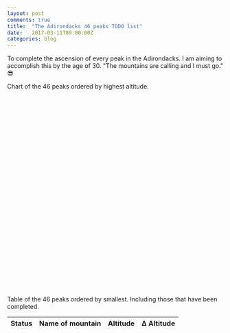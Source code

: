 ```yaml
---
layout: post
comments: true
title:  "The Adirondacks 46 peaks TODO list"
date:   2017-03-11T09:00:00Z
categories: blog
---
```

<style>

.axis .domain {
  
}
div.tooltip {   
  position: absolute;           
  text-align: center;           
  width: 150px;                  
  height: 46px;                 
  padding: 2px;             
  font: 12px sans-serif;        
  background: white;   
  border: 0px;      
  border-radius: 8px;           
  pointer-events: none;         
}
</style>
To complete the ascension of every peak in the Adirondacks. I am aiming to accomplish this by the age of 30. "The mountains are calling and I must go." 😎

Chart of the 46 peaks ordered by highest altitude.
<div style="overflow-x: auto;">
<svg width="650" height="600"></svg>
</div>
Table of the 46 peaks ordered by smallest. Including those that have been completed.
<div id="peaks_table">
	<table class="table"> 
	<thead>
		<th>Status</th>
		<th>Name of mountain</th>
		<th>Altitude</th>
		<th>Δ Altitude</th>
	</thead>
	<tbody class="mountain_data">
	</tbody>
	</table>
</div>
<script type="text/javascript" src="https://cdnjs.cloudflare.com/ajax/libs/tabletop.js/1.4.3/tabletop.min.js"></script>
<script src="https://d3js.org/d3.v4.min.js"></script>
<script>
var peaks;
var d3Data = [];
window.onload = function () { init() };
var public_spreadsheet_url = 'https://docs.google.com/spreadsheets/d/13yxqxJADhS-zE_YPxFFpRx-uAMejuWpQEMTgDoQps_g/pubhtml';
	function init() {
			Tabletop.init({
			key: public_spreadsheet_url,
			callback: showInfo
		})
	}
	function showInfo(table_data, tabletop) {
		//alert("Successfully processed!")
		peaks = table_data.Sheet1.elements;
		for (var i = peaks.length - 1; i >= 0; i--) {
			$( ".mountain_data" ).append('\
				<tr>\
				<td class="mountain_check">'+ peaks[i].Done +'</td>\
				<td class="mountain_name">'+ peaks[i].Name + '</td>\
				<td class="mountain_elevation">'+ peaks[i].Elevation +'</td>\
				<td class="mountain_delta">'+ peaks[i].Gain +'</td>\
				</tr>');
		}

}
</script>

<script src="https://d3js.org/d3.v4.min.js"></script>
<script>
var svg = d3.select("svg"),
    margin = {top: 20, right: 20, bottom: 100, left: 40},
    width = +svg.attr("width") - margin.left - margin.right,
    height = +svg.attr("height") - margin.top - margin.bottom,
    g = svg.append("g")
    	.attr("transform", "translate(" + margin.left + "," + margin.top + ")");

var x = d3.scaleBand()
    .rangeRound([0, width])
    .paddingInner(0.05)
    .align(0.1);

var y = d3.scaleLinear()
    .rangeRound([height, 0]);

var z = d3.scaleOrdinal()
    .range(["#CDDC39", "#388E3C"]);
var div = d3.select("body").append("div")   
    .attr("class", "tooltip")               
    .style("opacity", 0);

d3.csv("/assets/46Peaks.csv", function(d, i, columns) {
  for (i = 1, t = 0; i < columns.length; ++i) t += d[columns[i]] = +d[columns[i]];
  d.total = t;
  return d;
}, function(error, data) {
  if (error) throw error;

  var keys = data.columns.slice(1);

  data.sort(function(a, b) { return b.total - a.total; });
  x.domain(data.map(function(d) { return d.Name; }));
  y.domain([0, d3.max(data, function(d) { return d.total; })]).nice();
  z.domain(keys);

  g.append("g")
    .selectAll("g")
    .data(d3.stack().keys(keys)(data))
    .enter().append("g")
      .attr("fill", function(d) { return z(d.key); })
    .selectAll("rect")
    .data(function(d) { return d; })
    .enter().append("rect")
      .attr("x", function(d) { return x(d.data.Name); })
      .attr("y", function(d) { return y(d[1]); })
      .attr("height", function(d) { return y(d[0]) - y(d[1]); })
      .attr("width", x.bandwidth())
      .on("mouseover", function(d) {      
            div.transition()        
                .duration(200)      
                .style("opacity", .9);      
            div .html(d.data.Name + "<br/> Summit: "  + d.data.total + "<br/> Δ Altitude: "  + d.data['Delta Altitude'])  
                .style("left", (d3.event.pageX) + "px")     
                .style("top", (d3.event.pageY - 28) + "px");    
            })       

  g.append("g")
      .attr("class", "axis")
      .attr("transform", "translate(0," + height + ")")
      .call(d3.axisBottom(x))
   	  .selectAll("text")
    	.attr("y", 0)
    	.attr("x", 9)
    	.attr("dy", ".35em")
    	.attr("transform", "rotate(60)")
    	.style("text-anchor", "start")


  g.append("g")
      .attr("class", "axis")
      .call(d3.axisLeft(y).ticks(null, "s"))
    .append("text")
      .attr("x", 2)
      .attr("y", y(y.ticks().pop()) + 0.5)
      .attr("dy", "0.32em")
      .attr("fill", "#000")
      .attr("font-weight", "bold")
      .attr("text-anchor", "start")
      .text("Altitude");
  
  var legend = g.append("g")
      .attr("font-family", "sans-serif")
      .attr("font-size", 10)
      .attr("text-anchor", "end")
    .selectAll("g")
    .data(keys.slice().reverse())
    .enter().append("g")
      .attr("transform", function(d, i) { return "translate(0," + i * 20 + ")"; })

  // side rectangles
  legend.append("rect")
      .attr("x", width - 19)
      .attr("width", 19)
      .attr("height", 19)
      .attr("fill", z);
  // side text
  legend.append("text")
      .attr("x", width - 24)
      .attr("y", 9.5)
      .attr("dy", "0.32em")
      .text(function(d) { return d; })
});
</script>